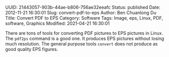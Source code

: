 UUID: 21443057-903b-44ae-b806-756ae32eeafc
Status: published
Date: 2012-11-21 16:30:01
Slug: convert-pdf-to-eps
Author: Ben Chuanlong Du
Title: Convert PDF to EPS
Category: Software
Tags: Image, eps, Linux, PDF, software, Graphics
Modified: 2021-04-21 16:30:01

There are tons of tools for converting PDF pictures to EPS pictures in Linux. 
The `pdf2ps` command is a good one.
It produces EPS pictures without losing much resolution. 
The general purpose tools `convert` does not produce as good quality EPS figures.
